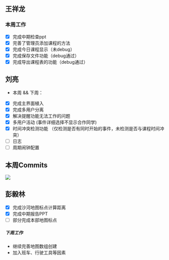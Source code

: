 ## 王祥龙

### 本周工作

- [x] 完成中期检查ppt
- [x] 完善了管理员添加课程的方法
- [x] 完成今日课程显示（未debug）
- [x] 完成保存文件功能（debug通过）
- [x] 完成导出课程表的功能（debug通过）

## 刘亮
- 本周 && 下周：
- [x] 完成主界面植入
- [x] 完成多用户分离
- [x] 解决提醒功能无法工作的问题
- [x] 多用户活动
  (事件详细选择不显示合作同学)
- [x] 时间冲突检测功能
  （仅检测是否有同时开始的事件，未检测是否与课程时间冲突）
- [ ] 日志
- [ ] 周期闹钟配置

## 本周Commits

![](http://img.070077.xyz/202204272047079.png)

## 彭毅林

- [x] 完成沙河地图标点计算距离
- [x] 完成中期报告PPT
- [ ] 部分完成本部地图标点

##### 下周工作
* 继续完善地图数组创建
* 加入班车、行驶工具等因素
